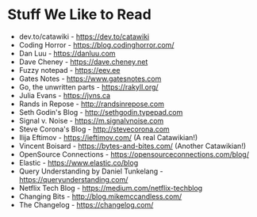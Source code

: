 # Stuff We Like to Read

- dev.to/catawiki - https://dev.to/catawiki
- Coding Horror - https://blog.codinghorror.com/
- Dan Luu - https://danluu.com
- Dave Cheney - https://dave.cheney.net
- Fuzzy notepad - https://eev.ee
- Gates Notes - https://www.gatesnotes.com
- Go, the unwritten parts - https://rakyll.org/
- Julia Evans - https://jvns.ca
- Rands in Repose - http://randsinrepose.com
- Seth Godin's Blog - http://sethgodin.typepad.com
- Signal v. Noise - https://m.signalvnoise.com
- Steve Corona's Blog - http://stevecorona.com
- Ilija Eftimov - https://ieftimov.com/ (A real Catawikian!)
- Vincent Boisard - https://bytes-and-bites.com/ (Another Catawikian!)
- OpenSource Connections - https://opensourceconnections.com/blog/
- Elastic - https://www.elastic.co/blog
- Query Understanding by Daniel Tunkelang - https://queryunderstanding.com/
- Netflix Tech Blog - https://medium.com/netflix-techblog
- Changing Bits - http://blog.mikemccandless.com/
- The Changelog - https://changelog.com/
